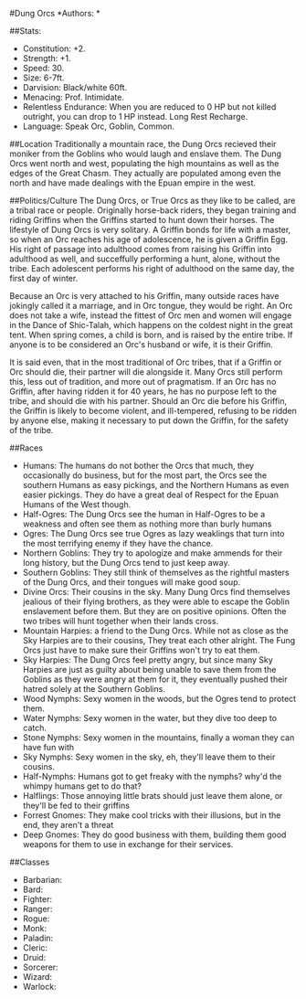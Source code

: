 #Dung Orcs
*Authors:  *

##Stats:
* Constitution: +2. 
* Strength: +1.
* Speed: 30.
* Size: 6-7ft.
* Darvision: Black/white 60ft.
* Menacing: Prof. Intimidate.
* Relentless Endurance: When you are reduced to 0 HP but not killed outright, you can drop to 1 HP instead. Long Rest Recharge.
* Language: Speak Orc, Goblin, Common.

##Location
Traditionally a mountain race, the Dung Orcs recieved their moniker from the Goblins who would laugh and enslave them. The Dung Orcs went north and west, populating the high mountains as well as the edges of the Great Chasm. They actually are populated among even the north and have made dealings with the Epuan empire in the west. 

##Politics/Culture
The Dung Orcs, or True Orcs as they like to be called, are a tribal race or people. Originally horse-back riders, they began training and riding Griffins when the Griffins started to hunt down their horses. The lifestyle of Dung Orcs is very solitary. A Griffin bonds for life with a master, so when an Orc reaches his age of adolescence, he is given a Griffin Egg. His right of passage into adulthood comes from raising his Griffin into adulthood as well, and succeffully performing a hunt, alone, without the tribe. Each adolescent performs his right of adulthood on the same day, the first day of winter. 

Because an Orc is very attached to his Griffin, many outside races have jokingly called it a marriage, and in Orc tongue, they would be right. An Orc does not take a wife, instead the fittest of Orc men and women will engage in the Dance of Shic-Talah, which happens on the coldest night in the great tent. When spring comes, a child is born, and is raised by the entire tribe. If anyone is to be considered an Orc's husband or wife, it is their Griffin.

It is said even, that in the most traditional of Orc tribes, that if a Griffin or Orc should die, their partner will die alongside it. Many Orcs still perform this, less out of tradition, and more out of pragmatism. If an Orc has no Griffin, after having ridden it for 40 years, he has no purpose left to the tribe, and should die with his partner. Should an Orc die before his Griffin, the Griffin is likely to become violent, and ill-tempered, refusing to be ridden by anyone else, making it necessary to put down the Griffin, for the safety of the tribe. 

##Races
* Humans: The humans do not bother the Orcs that much, they occasionally do business, but for the most part, the Orcs see the southern Humans as easy pickings, and the Northern Humans as even easier pickings. They do have a great deal of Respect for the Epuan Humans of the West though. 
* Half-Ogres: The Dung Orcs see the human in Half-Ogres to be a weakness and often see them as nothing more than burly humans
* Ogres: The Dung Orcs see true Ogres as lazy weaklings that turn into the most terrifying enemy if they have the chance. 
* Northern Goblins: They try to apologize and make ammends for their long history, but the Dung Orcs tend to just keep away.
* Southern Goblins: They still think of themselves as the rightful masters of the Dung Orcs, and their tongues will make good soup. 
* Divine Orcs: Their cousins in the sky. Many Dung Orcs find themselves jealious of their flying brothers, as they were able to escape the Goblin enslavement before them. But they are on positive opinions. Often the two tribes will hunt together when their lands cross. 
* Mountain Harpies: a friend to the Dung Orcs. While not as close as the Sky Harpies are to their cousins, They treat each other alright. The Fung Orcs just have to make sure their Griffins won't try to eat them. 
* Sky Harpies: The Dung Orcs feel pretty angry, but since many Sky Harpies are just as guilty about being unable to save them from the Goblins as they were angry at them for it, they eventually pushed their hatred solely at the Southern Goblins. 
* Wood Nymphs: Sexy women in the woods, but the Ogres tend to protect them. 
* Water Nymphs: Sexy women in the water, but they dive too deep to catch. 
* Stone Nymphs: Sexy women in the mountains, finally a woman they can have fun with
* Sky Nymphs: Sexy women in the sky, eh, they'll leave them to their cousins. 
* Half-Nymphs: Humans got to get freaky with the nymphs? why'd the whimpy humans get to do that?
* Halflings: Those annoying little brats should just leave them alone, or they'll be fed to their griffins
* Forrest Gnomes: They make cool tricks with their illusions, but in the end, they aren't a threat
* Deep Gnomes: They do good business with them, building them good weapons for them to use in exchange for their services. 

##Classes
* Barbarian: 
* Bard:  
* Fighter: 
* Ranger:  
* Rogue: 
* Monk: 
* Paladin: 
* Cleric: 
* Druid: 
* Sorcerer: 
* Wizard: 
* Warlock:  
